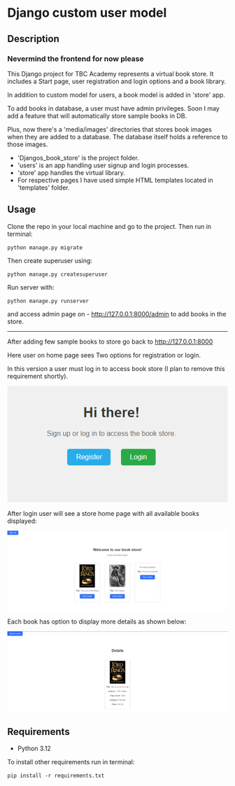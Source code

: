 # Django custom user model

## Description
### Nevermind the frontend for now please
This Django project for TBC Academy represents a virtual book store. 
It includes a Start page, user registration and login options and a book library.

In addition to custom model for users, a book model is added in 'store' app.

To add books in database, a user must have admin privileges.
Soon I may add a feature that will automatically store sample books in DB.

Plus, now there's a 'media/images' directories that stores book images when they are added to a database.
The database itself holds a reference to those images.
- 'Djangos_book_store' is the project folder.
- 'users' is an app handling user signup and login processes.
- 'store' app handles the virtual library.
- For respective pages I have used simple HTML templates located in 'templates' folder.

## Usage
Clone the repo in your local machine and go to the project. Then run in terminal:
````
python manage.py migrate
````
Then create superuser using:
````
python manage.py createsuperuser
````
Run server with:
````
python manage.py runserver
````
and access admin page on - http://127.0.0.1:8000/admin to add books in the store.
******
After adding few sample books to store go back to http://127.0.0.1:8000 

Here user on home page sees Two options for registration or login.

In this version a user must log in to access book store (I plan to remove this requirement shortly).

![homepage](assets/home.png)

After login user will see a store home page with all available books displayed:

![store-home](assets/storehome.png)

Each book has option to display more details as shown below:

![homepage](assets/bookdetails.png)

## Requirements
- Python 3.12

To install other requirements run in terminal:
````
pip install -r requirements.txt
````



